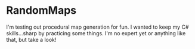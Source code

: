 # RandomMaps
I'm testing out procedural map generation for fun.
I wanted to keep my C# skills...sharp by practicing some things. I'm no expert yet or anything like that, but take a look!
